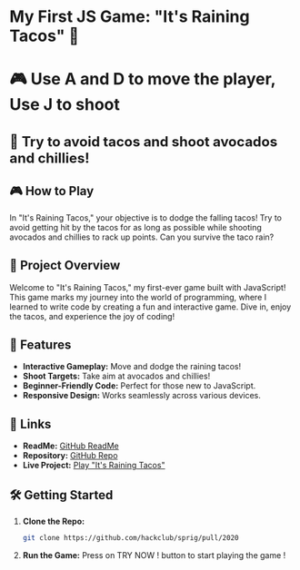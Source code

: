 # My First JS Game: "It's Raining Tacos" 🌮

## <h2 style="font-size:28px;">🎮 Use A and D to move the player, Use J to shoot</h2>

## <h2 style="font-size:24px;">🚨 Try to avoid tacos and shoot avocados and chillies!</h2>


## 🎮 How to Play

In "It's Raining Tacos," your objective is to dodge the falling tacos! Try to avoid getting hit by the tacos for as long as possible while shooting avocados and chillies to rack up points. Can you survive the taco rain?

## 🌟 Project Overview

Welcome to "It's Raining Tacos," my first-ever game built with JavaScript! This game marks my journey into the world of programming, where I learned to write code by creating a fun and interactive game. Dive in, enjoy the tacos, and experience the joy of coding!

## 🚀 Features

- **Interactive Gameplay:** Move and dodge the raining tacos!
- **Shoot Targets:** Take aim at avocados and chillies!
- **Beginner-Friendly Code:** Perfect for those new to JavaScript.
- **Responsive Design:** Works seamlessly across various devices.

## 🔗 Links

- **ReadMe:** [GitHub ReadMe](https://github.com/hackclub/sprig/pull/2020)
- **Repository:** [GitHub Repo](https://github.com/hackclub/sprig/pull/2020)
- **Live Project:** [Play "It's Raining Tacos"](https://sprig.hackclub.com/gallery/itsrainingtacos)

## 🛠️ Getting Started

1. **Clone the Repo:**
   ```bash
   git clone https://github.com/hackclub/sprig/pull/2020
   ```
2. **Run the Game:**
   Press on TRY NOW ! button to start playing the game !
